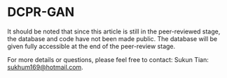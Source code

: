 # DCPR-GAN


It should be noted that since this article is still in the peer-reviewed stage, the database and code have not been made public. 
The database will be given fully accessible at the end of the peer-review stage.

For more details or questions, please feel free to contact: Sukun Tian: sukhum169@hotmail.com.
